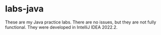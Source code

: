 # labs-java

These are my Java practice labs. There are no issues, but they are not fully functional. They were developed in IntelliJ IDEA 2022.2.
